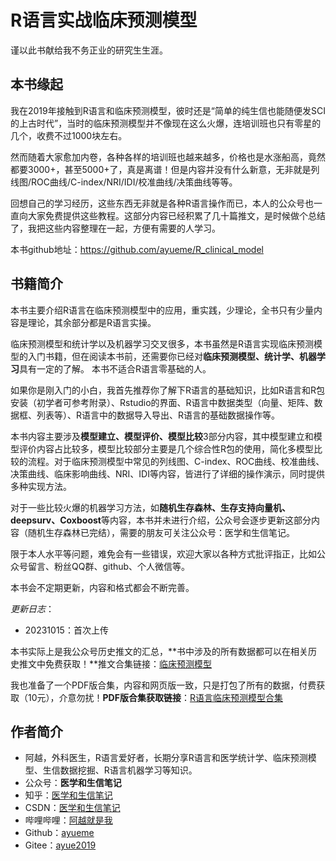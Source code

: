 # R语言实战临床预测模型
谨以此书献给我不务正业的研究生生涯。

## 本书缘起

我在2019年接触到R语言和临床预测模型，彼时还是“简单的纯生信也能随便发SCI的上古时代”，当时的临床预测模型并不像现在这么火爆，连培训班也只有零星的几个，收费不过1000块左右。

然而随着大家愈加内卷，各种各样的培训班也越来越多，价格也是水涨船高，竟然都要3000+，甚至5000+了，真是离谱！但是内容并没有什么新意，无非就是列线图/ROC曲线/C-index/NRI/IDI/校准曲线/决策曲线等等。

回想自己的学习经历，这些东西无非就是各种R语言操作而已，本人的公众号也一直向大家免费提供这些教程。这部分内容已经积累了几十篇推文，是时候做个总结了，我把这些内容整理在一起，方便有需要的人学习。

本书github地址：https://github.com/ayueme/R_clinical_model

## 书籍简介

本书主要介绍R语言在临床预测模型中的应用，重实践，少理论，全书只有少量内容是理论，其余部分都是R语言实操。

临床预测模型和统计学以及机器学习交叉很多，本书虽然是R语言实现临床预测模型的入门书籍，但在阅读本书前，还需要你已经对**临床预测模型、统计学、机器学习**具有一定的了解。
本书不适合R语言零基础的人。

如果你是刚入门的小白，我首先推荐你了解下R语言的基础知识，比如R语言和R包安装（初学者可参考附录）、Rstudio的界面、R语言中数据类型（向量、矩阵、数据框、列表等）、R语言中的数据导入导出、R语言的基础数据操作等。

本书内容主要涉及**模型建立、模型评价、模型比较**3部分内容，其中模型建立和模型评价内容占比较多，模型比较部分主要是几个综合性R包的使用，简化多模型比较的流程。对于临床预测模型中常见的列线图、C-index、ROC曲线、校准曲线、决策曲线、临床影响曲线、NRI、IDI等内容，皆进行了详细的操作演示，同时提供多种实现方法。

对于一些比较火爆的机器学习方法，如**随机生存森林、生存支持向量机、deepsurv、Coxboost**等内容，本书并未进行介绍，公众号会逐步更新这部分内容（随机生存森林已完结），需要的朋友可关注公众号：医学和生信笔记。

限于本人水平等问题，难免会有一些错误，欢迎大家以各种方式批评指正，比如公众号留言、粉丝QQ群、github、个人微信等。

本书会不定期更新，内容和格式都会不断完善。

*更新日志*：

- 20231015：首次上传


本书实际上是我公众号历史推文的汇总，**书中涉及的所有数据都可以在相关历史推文中免费获取！**推文合集链接：[临床预测模型](https://mp.weixin.qq.com/mp/appmsgalbum?__biz=MzUzOTQzNzU0NA==&action=getalbum&album_id=2393825487539191816&scene=173&from_msgid=2247495829&from_itemidx=1&count=3&nolastread=1#wechat_redirect)

我也准备了一个PDF版合集，内容和网页版一致，只是打包了所有的数据，付费获取（10元），介意勿扰！**PDF版合集获取链接**：[R语言临床预测模型合集](https://mp.weixin.qq.com/s/81_hepLN2MZC360LrqT1AQ)

## 作者简介

- 阿越，外科医生，R语言爱好者，长期分享R语言和医学统计学、临床预测模型、生信数据挖掘、R语言机器学习等知识。
- 公众号：**医学和生信笔记**
- 知乎：[医学和生信笔记](https://www.zhihu.com/people/li-xiao-yue-65-90)
- CSDN：[医学和生信笔记](https://blog.csdn.net/Ayue0616)
- 哔哩哔哩：[阿越就是我](https://space.bilibili.com/42460432)
- Github：[ayueme](https://github.com/ayueme)
- Gitee：[ayue2019](https://gitee.com/ayue2019)
